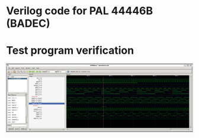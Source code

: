 # Verilog code for PAL 44446B (BADEC)

# Test program verification

![Screenshot from GTKWave](gtkwave.png)